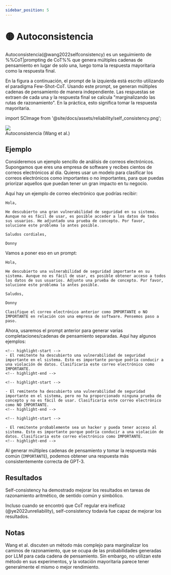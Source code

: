 ```yaml
---
sidebar_position: 5
---
```


# 🟡 Autoconsistencia

Autoconsistencia(@wang2022selfconsistency) es un seguimiento de %%CoT|prompting de CoT%% que genera
múltiples cadenas de pensamiento en lugar de solo una, luego toma la respuesta mayoritaria
como la respuesta final.

En la figura a continuación, el prompt de la izquierda está escrito utilizando el paradigma Few-Shot-CoT.
Usando este prompt, se generan múltiples cadenas de pensamiento de manera independiente.
Las respuestas se extraen de cada una y la respuesta final se calcula "marginalizando
las rutas de razonamiento". En la práctica, esto significa tomar la respuesta mayoritaria.

import SCImage from '@site/docs/assets/reliability/self_consistency.png';

<div style={{textAlign: 'center'}}>
  <img src={SCImage} style={{width: "750px"}} />
</div>

<div style={{textAlign: 'center'}}>
Autoconsistencia (Wang et al.)
</div>

## Ejemplo

Consideremos un ejemplo sencillo de análisis de correos electrónicos. Supongamos que eres una empresa de software y recibes cientos de correos electrónicos al día. Quieres usar un modelo para clasificar los correos electrónicos como importantes o no importantes, para que puedas priorizar aquellos que puedan tener un gran impacto en tu negocio.

Aquí hay un ejemplo de correo electrónico que podrías recibir:

```
Hola,

He descubierto una gran vulnerabilidad de seguridad en su sistema. Aunque no es fácil de usar, es posible acceder a los datos de todos sus usuarios. He adjuntado una prueba de concepto. Por favor, solucione este problema lo antes posible.

Saludos cordiales,

Donny
```

Vamos a poner eso en un prompt:

```
Hola,

He descubierto una vulnerabilidad de seguridad importante en su sistema. Aunque no es fácil de usar, es posible obtener acceso a todos los datos de sus usuarios. Adjunto una prueba de concepto. Por favor, solucione este problema lo antes posible.

Saludos,

Donny

Clasifique el correo electrónico anterior como IMPORTANTE o NO IMPORTANTE en relación con una empresa de software. Pensemos paso a paso.
```

Ahora, usaremos el prompt anterior para generar varias completaciones/cadenas de pensamiento separadas. Aquí hay algunos ejemplos:

```text
<!-- highlight-start -->
- El remitente ha descubierto una vulnerabilidad de seguridad importante en el sistema. Esto es importante porque podría conducir a una violación de datos. Clasificaría este correo electrónico como IMPORTANTE.
<!-- highlight-end -->
```

```text
<!-- highlight-start -->

- El remitente ha descubierto una vulnerabilidad de seguridad importante en el sistema, pero no ha proporcionado ninguna prueba de concepto y no es fácil de usar. Clasificaría este correo electrónico como NO IMPORTANTE.
<!-- highlight-end -->
```

```text
<!-- highlight-start -->

- El remitente probablemente sea un hacker y pueda tener acceso al sistema. Esto es importante porque podría conducir a una violación de datos. Clasificaría este correo electrónico como IMPORTANTE.
<!-- highlight-end -->
```

Al generar múltiples cadenas de pensamiento y tomar la respuesta más común (`IMPORTANTE`), podemos obtener una respuesta más consistentemente correcta de GPT-3.

## Resultados

Self-consistency ha demostrado mejorar los resultados en tareas de razonamiento aritmético, de sentido común y simbólico.

Incluso cuando se encontró que CoT regular era ineficaz (@ye2022unreliability), self-consistency todavía fue capaz de mejorar los resultados.

## Notas

Wang et al. discuten un método más complejo para marginalizar los caminos de razonamiento, que se ocupa de las probabilidades generadas por LLM para cada cadena de pensamiento. Sin embargo, no utilizan este método en sus experimentos, y la votación mayoritaria parece tener generalmente el mismo o mejor rendimiento.
